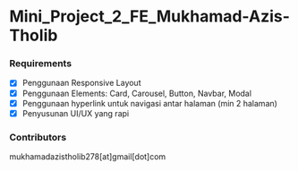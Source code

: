 # Mini_Project_2_FE_Mukhamad-Azis-Tholib

### Requirements
- [x] Penggunaan Responsive Layout
- [x] Penggunaan Elements: Card, Carousel, Button, Navbar, Modal
- [x] Penggunaan hyperlink untuk navigasi antar halaman (min 2 halaman)
- [x] Penyusunan UI/UX yang rapi

### Contributors
mukhamadazistholib278[at]gmail[dot]com
